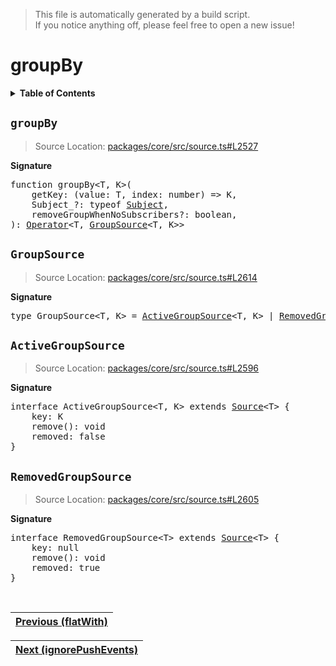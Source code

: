 > This file is automatically generated by a build script.<br>If you notice anything off, please feel free to open a new issue!

# groupBy

<details><summary><b>Table of Contents</b></summary>

1. [<code>groupBy</code>](#groupBy)
   1. [<code>GroupSource</code>](#GroupSource)
   2. [<code>ActiveGroupSource</code>](#ActiveGroupSource)
   3. [<code>RemovedGroupSource</code>](#RemovedGroupSource)</details>

## <a name="groupBy"></a><code>groupBy</code>

> Source Location: [packages\/core\/src\/source.ts#L2527](..\/..\/packages\/core\/src\/source.ts#L2527)

<b>Signature</b>

<pre>function groupBy&lt;T, K&gt;(<br>    getKey: (value: T, index: number) =&gt; K,<br>    Subject_?: typeof <a href="../05-api-subject/00-Subject.md#Subject-Function">Subject</a>,<br>    removeGroupWhenNoSubscribers?: boolean,<br>): <a href="000-Operator.md#Operator">Operator</a>&lt;T, <a href="#GroupSource">GroupSource</a>&lt;T, K&gt;&gt;</pre>

## <a name="GroupSource"></a><code>GroupSource</code>

> Source Location: [packages\/core\/src\/source.ts#L2614](..\/..\/packages\/core\/src\/source.ts#L2614)

<b>Signature</b>

<pre>type GroupSource&lt;T, K&gt; = <a href="#ActiveGroupSource">ActiveGroupSource</a>&lt;T, K&gt; | <a href="#RemovedGroupSource">RemovedGroupSource</a>&lt;T&gt;</pre>

## <a name="ActiveGroupSource"></a><code>ActiveGroupSource</code>

> Source Location: [packages\/core\/src\/source.ts#L2596](..\/..\/packages\/core\/src\/source.ts#L2596)

<b>Signature</b>

<pre>interface ActiveGroupSource&lt;T, K&gt; extends <a href="../03-api-source/00-Source.md#Source-Interface">Source</a>&lt;T&gt; {<br>    key: K<br>    remove(): void<br>    removed: false<br>}</pre>

## <a name="RemovedGroupSource"></a><code>RemovedGroupSource</code>

> Source Location: [packages\/core\/src\/source.ts#L2605](..\/..\/packages\/core\/src\/source.ts#L2605)

<b>Signature</b>

<pre>interface RemovedGroupSource&lt;T&gt; extends <a href="../03-api-source/00-Source.md#Source-Interface">Source</a>&lt;T&gt; {<br>    key: null<br>    remove(): void<br>    removed: true<br>}</pre><br>

| [Previous \(flatWith\)](034-flatWith.md#readme) |
| --- |

<div align="right">

| [Next \(ignorePushEvents\)](036-ignorePushEvents.md#readme) |
| --- |
</div>
